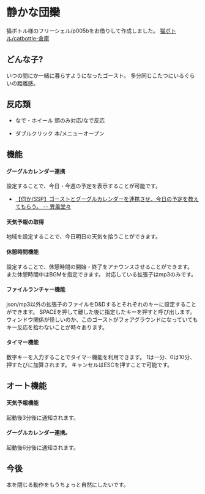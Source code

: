 # 静かな団欒
猫ボトル様のフリーシェル/p005bをお借りして作成しました。
[猫ボトル/catbottle-倉庫](http://catbottle.sakura.ne.jp/souko_fs.html)


## どんな子?
いつの間にか一緒に暮らすようになったゴースト。
多分同じこたつにいるぐらいの距離感。


## 反応類
- なで・ホイール
    頭のみ対応/なで反応

- ダブルクリック
    本/メニューオープン


## 機能
#### グーグルカレンダー連携
設定することで、今日・今週の予定を表示することが可能です。

- [【伺か/SSP】ゴーストとグーグルカレンダーを連携させ、今日の予定を教えてもらう。 -- 異風堂々](https://ambergonslibrary.com/ukagaka/8900/)


#### 天気予報の取得
地域を設定することで、今日明日の天気を拾うことができます。


#### 休憩時間機能
設定することで、休憩時間の開始・終了をアナウンスさせることができます。
また休憩時間中はBGMを指定できます。
対応している拡張子はmp3のみです。


#### ファイルランチャー機能
json/mp3以外の拡張子のファイルをD&Dするとそれぞれのキーに設定することができます。
SPACEを押して離した後に指定したキーを押すと呼び出します。
ウィンドウ関係が怪しいのか、このゴーストがフォアグラウンドになっていてもキー反応を拾わないことが時々あります。


#### タイマー機能
数字キーを入力することでタイマー機能を利用できます。
1は一分、0は10分、押すたびに加算されます。
キャンセルはESCを押すことで可能です。


## オート機能
#### 天気予報機能
起動後3分後に通知されます。


#### グーグルカレンダー連携。
起動後6分後に通知されます。


## 今後
本を閉じる動作をもうちょっと自然にしたいです。


















